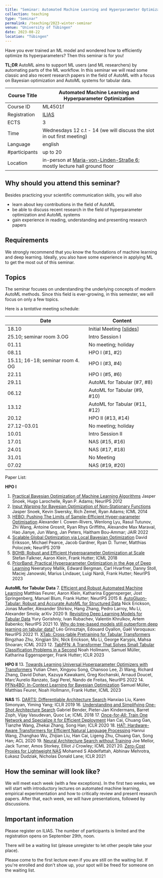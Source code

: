 ```yaml
---
title: "Seminar: Automated Machine Learning and Hyperparameter Optimization"
collection: teaching
type: "Seminar"
permalink: /teaching/2023-winter-seminar
venue: "University of Tübingen"
date: 2023-08-22
location: "Tübingen"
---
```


Have you ever trained an ML model and wondered how to efficiently optimize its hyperparameters? Then this seminar is for you!

**TL;DR** AutoML aims to support ML users (and ML researchers) by automating parts of the ML workflow. In this seminar we will read some classic and also recent research papers in the field of AutoML with a focus on Bayesian optimization and AutoML systems for tabular data. 

| Course Title | Automated Machine Learning and Hyperparameter Optimization                                                                                                                                                                                 |
|--------------|--------------------------------------------------------------------------------------------------------------------------------------------------------------------------------------------------------------------------------------------|
| Course ID    | ML4501f                                                                                                                                                                                                                                    |
| Registration | [ILIAS](https://ovidius.uni-tuebingen.de/ilias3/goto.php?target=crs_4330955&client_id=pr02)                                                                                                                                                |
| ECTS         | 3                                                                                                                                                                                                                                          |
| Time         | Wednesdays 12 c.t - 14 (we will discuss the slot in out first meeting)                                                                                                                                                                     |
| Language     | english                                                                                                                                                                                                                                    |
| #participants | up to 20                                                                                                                                                                                                                                   |
| Location     | in-person at [Maria-von-Linden-Straße 6](https://uni-tuebingen.de/einrichtungen/personalvertretungen-beratung-beauftragte/lageplaene/karte-c-sand-aussenbereiche-innenstadt/maria-von-linden-strasse-6/); mostly lecture hall ground floor |

Why should you attend this seminar?
---
Besides practicing your scientific communication skills, you will also 
  * learn about key contributions in the field of AutoML
  * be able to discuss recent research in the field of hyperparameter optimization and AutoML systems
  * gain experience in reading, understanding and presenting research papers 

Requirements
---
We strongly recommend that you know the foundations of machine learning and deep learning. Ideally, you also have some experience in applying ML to get the most out of this seminar.

Topics
---
The seminar focuses on understanding the underlying concepts of modern AutoML methods. Since this field is ever-growing, in this semester, we will focus on only a few topics. 

Here is a *tentative* meeting schedule: 

| Date                             | Content                       |
|----------------------------------|-------------------------------|
| 18.10                            | Initial Meeting [[slides](https://keggensperger.github.io/files/2023_AutoMLSeminar_Intro.pdf)]  |
| 25.10; seminar room 3.OG         | Intro Session I               |
| 01.11                            | No meeting; holiday           |
| 08.11                            | HPO I (#1, #2)                |
| 15.11; 16-18; seminar room 4. OG | HPO I (#3, #4)                |
| 22.11                            | HPO I (#5, #6)                |
| 29.11                            | AutoML for Tabular (#7, #8)   |
| 06.12                            | AutoML for Tabular (#9, #10)  |
| 13.12                            | AutoML for Tabular (#11, #12) |
| 20.12                            | HPO II (#13, #14)             |
| 27.12-03.01                      | No meeting; holiday           |
| 10.01                            | Intro Session II              |
| 17.01                            | NAS (#15, #16)                |
| 24.01                            | NAS (#17, #18)                |
| 31.01                            | No Meeting                    |
| 07.02                            | NAS (#19, #20)                |


Paper List:

**HPO I**
1. [Practical Bayesian Optimization of Machine Learning Algorithms](https://papers.nips.cc/paper_files/paper/2012/file/05311655a15b75fab86956663e1819cd-Paper.pdf)
Jasper Snoek, Hugo Larochelle, Ryan P. Adams; NeurIPS 2012
2. [Input Warping for Bayesian Optimization of Non-Stationary Functions](http://proceedings.mlr.press/v32/snoek14.html)
Jasper Snoek, Kevin Swersky, Rich Zemel, Ryan Adams; ICML 2014
3. [HEBO: Pushing The Limits of Sample-Efficient Hyper-parameter Optimisation](https://dl.acm.org/doi/abs/10.1613/jair.1.13643)
Alexander I. Cowen-Rivers, Wenlong Lyu, Rasul Tutunov, Zhi Wang, Antoine Grosnit, Ryan Rhys Griffiths, Alexandre Max Maraval, Hao Jianye, Jun Wang, Jan Peters, Haitham Bou-Ammar; JAIR 2022
4. [Scalable Global Optimization via Local Bayesian Optimization](https://proceedings.neurips.cc/paper/2019/hash/6c990b7aca7bc7058f5e98ea909e924b-Abstract.html)
David Eriksson, Michael Pearce, Jacob Gardner, Ryan D. Turner, Matthias Poloczek; NeurIPS 2019
5. [BOHB: Robust and Efficient Hyperparameter Optimization at Scale](https://proceedings.mlr.press/v80/falkner18a.html)
Stefan Falkner, Aaron Klein, Frank Hutter; ICML 2018
6. [PriorBand: Practical Hyperparameter Optimization in the Age of Deep Learning](https://arxiv.org/abs/2306.12370)
Neeratyoy Mallik, Edward Bergman, Carl Hvarfner, Danny Stoll, Maciej Janowski, Marius Lindauer, Luigi Nardi, Frank Hutter; NeurIPS 2023

**AutoML for Tabular Data**
7. [Efficient and Robust Automated Machine Learning](https://proceedings.neurips.cc/paper_files/paper/2015/hash/11d0e6287202fced83f79975ec59a3a6-Abstract.html)
Matthias Feurer, Aaron Klein, Katharina Eggensperger, Jost Springenberg, Manuel Blum, Frank Hutter; NeurIPS 2015
8. [AutoGluon-Tabular: Robust and Accurate AutoML for Structured Data](https://arxiv.org/abs/2003.06505)
Nick Erickson, Jonas Mueller, Alexander Shirkov, Hang Zhang, Pedro Larroy, Mu Li, Alexander Smola; arXiv 2020
9. [Revisiting Deep Learning Models for Tabular Data](https://proceedings.neurips.cc/paper/2021/hash/9d86d83f925f2149e9edb0ac3b49229c-Abstract.html)
Yury Gorishniy, Ivan Rubachev, Valentin Khrulkov, Artem Babenko; NeurIPS 2021
10. [Why do tree-based models still outperform deep learning on tabular data?](https://proceedings.neurips.cc/paper_files/paper/2022/file/0378c7692da36807bdec87ab043cdadc-Supplemental-Datasets_and_Benchmarks.pdf)
Léo Grinsztajn, Edouard Oyallon, Gaël Varoquaux: NeurIPS 2022
11. [XTab: Cross-table Pretraining for Tabular Transformers](https://proceedings.mlr.press/v202/zhu23k/zhu23k.pdf)
Bingzhao Zhu, Xingjian Shi, Nick Erickson, Mu Li, George Karypis, Mahsa Shoaran; ICML 2023
12. [TabPFN: A Transformer That Solves Small Tabular Classification Problems in a Second](https://openreview.net/forum?id=cp5PvcI6w8_)
Noah Hollmann, Samuel Müller, Katharina Eggensperger, Frank Hutter; ICLR 2023

**HPO II**
13. [Towards Learning Universal Hyperparameter Optimizers with Transformers](https://proceedings.neurips.cc/paper_files/paper/2022/hash/cf6501108fced72ee5c47e2151c4e153-Abstract-Conference.html)
Yutian Chen, Xingyou Song, Chansoo Lee, Zi Wang, Richard Zhang, David Dohan, Kazuya Kawakami, Greg Kochanski, Arnaud Doucet, Marc'Aurelio Ranzato, Sagi Perel, Nando de Freitas, NeurIPS 2022
14. [PFNs4BO: In-Context Learning for Bayesian Optimization](https://proceedings.mlr.press/v202/muller23a.html)
Samuel Müller, Matthias Feurer, Noah Hollmann, Frank Hutter, ICML 2023

**NAS**
15. [DARTS: Differentiable Architecture Search](https://openreview.net/forum?id=S1eYHoC5FX)
Hanxiao Liu, Karen Simonyan, Yiming Yang; ICLR 2019
16. [Understanding and Simplifying One-Shot Architecture Search](https://proceedings.mlr.press/v80/bender18a.html)
Gabriel Bender, Pieter-Jan Kindermans, Barret Zoph, Vijay Vasudevan, Quoc Le; ICML 2018
17. [Once-for-All: Train One Network and Specialize it for Efficient Deployment](https://openreview.net/forum?id=HylxE1HKwS)
Han Cai, Chuang Gan, Tianzhe Wang, Zhekai Zhang, Song Han; ICLR 2020
18. [HAT: Hardware-Aware Transformers for Efficient Natural Language Processing](https://arxiv.org/abs/2005.14187)
Hanrui Wang, Zhanghao Wu, Zhijian Liu, Han Cai, Ligeng Zhu, Chuang Gan, Song Han; ACL 2020
19. [Neural Architecture Search without Training](http://proceedings.mlr.press/v139/mellor21a.html)
Joe Mellor, Jack Turner, Amos Storkey, Elliot J Crowley; ICML 2021
20. [Zero-Cost Proxies for Lightweight NAS](https://openreview.net/forum?id=0cmMMy8J5q)
Mohamed S Abdelfattah, Abhinav Mehrotra, Łukasz Dudziak, Nicholas Donald Lane; ICLR 2021

How the seminar will look like?
---

We will meet each week (with a few exceptions). In the first two weeks, we will start with introductory lectures on automated machine learning, empirical experimentation and how to critically review and present research papers. After that, each week, we will have presentations, followed by discussions.

Important information
---

Please register on ILIAS. The number of participants is limited and the registration opens on September 29th, noon. 

There will be a waiting list (please unregister to let other people take your place). 

Please come to the first lecture even if you are still on the waiting list. If you're enrolled and don't show up, your spot will be freed for someone on the waiting list.



 

